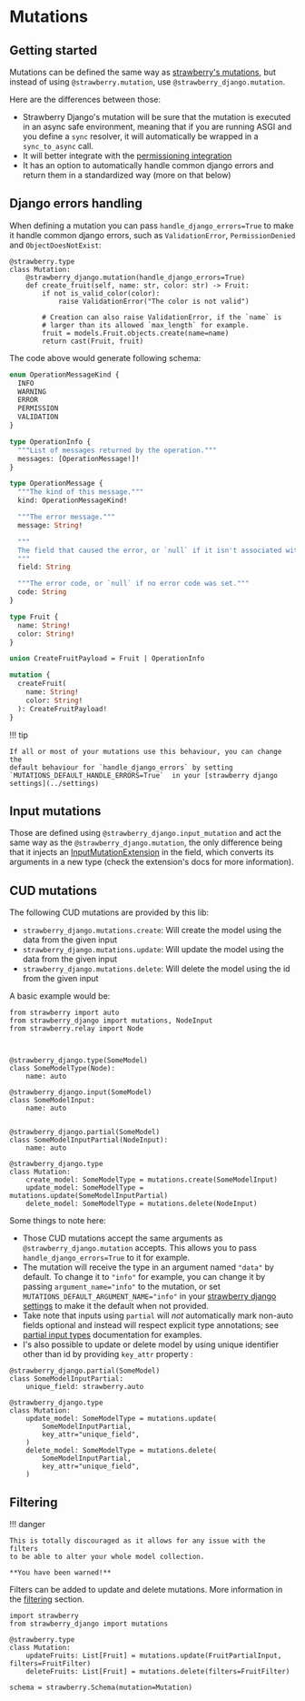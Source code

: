 # Mutations

## Getting started

Mutations can be defined the same way as
[strawberry's mutations](https://strawberry.rocks/docs/general/mutations), but instead of
using `@strawberry.mutation`, use `@strawberry_django.mutation`.

Here are the differences between those:

- Strawberry Django's mutation will be sure that the mutation is executed in an async safe
  environment, meaning that if you are running ASGI and you define a `sync` resolver, it will
  automatically be wrapped in a `sync_to_async` call.
- It will better integrate with the [permissioning integration](../permissions)
- It has an option to automatically handle common django errors and return them
  in a standardized way (more on that below)

## Django errors handling

When defining a mutation you can pass `handle_django_errors=True` to make it handle
common django errors, such as `ValidationError`, `PermissionDenied` and `ObjectDoesNotExist`:

```{.python title=types.py}
@strawberry.type
class Mutation:
    @strawberry_django.mutation(handle_django_errors=True)
    def create_fruit(self, name: str, color: str) -> Fruit:
        if not is_valid_color(color):
            raise ValidationError("The color is not valid")

        # Creation can also raise ValidationError, if the `name` is
        # larger than its allowed `max_length` for example.
        fruit = models.Fruit.objects.create(name=name)
        return cast(Fruit, fruit)
```

The code above would generate following schema:

```{.graphql title=schema.graphql}
enum OperationMessageKind {
  INFO
  WARNING
  ERROR
  PERMISSION
  VALIDATION
}

type OperationInfo {
  """List of messages returned by the operation."""
  messages: [OperationMessage!]!
}

type OperationMessage {
  """The kind of this message."""
  kind: OperationMessageKind!

  """The error message."""
  message: String!

  """
  The field that caused the error, or `null` if it isn't associated with any particular field.
  """
  field: String

  """The error code, or `null` if no error code was set."""
  code: String
}

type Fruit {
  name: String!
  color: String!
}

union CreateFruitPayload = Fruit | OperationInfo

mutation {
  createFruit(
    name: String!
    color: String!
  ): CreateFruitPayload!
}
```

!!! tip

    If all or most of your mutations use this behaviour, you can change the
    default behaviour for `handle_django_errors` by setting
    `MUTATIONS_DEFAULT_HANDLE_ERRORS=True`  in your [strawberry django settings](../settings)

## Input mutations

Those are defined using `@strawberry_django.input_mutation` and act the same way as
the `@strawberry_django.mutation`, the only difference being that it injects
an [InputMutationExtension](https://strawberry.rocks/docs/general/mutations#the-input-mutation-extension)
in the field, which converts its arguments in a new type (check the extension's docs
for more information).

## CUD mutations

The following CUD mutations are provided by this lib:

- `strawberry_django.mutations.create`: Will create the model using the data from the given input
- `strawberry_django.mutations.update`: Will update the model using the data from the given input
- `strawberry_django.mutations.delete`: Will delete the model using the id from the given input

A basic example would be:

```{.python title=types.py}
from strawberry import auto
from strawberry_django import mutations, NodeInput
from strawberry.relay import Node



@strawberry_django.type(SomeModel)
class SomeModelType(Node):
    name: auto

@strawberry_django.input(SomeModel)
class SomeModelInput:
    name: auto


@strawberry_django.partial(SomeModel)
class SomeModelInputPartial(NodeInput):
    name: auto

@strawberry_django.type
class Mutation:
    create_model: SomeModelType = mutations.create(SomeModelInput)
    update_model: SomeModelType = mutations.update(SomeModelInputPartial)
    delete_model: SomeModelType = mutations.delete(NodeInput)
```

Some things to note here:

- Those CUD mutations accept the same arguments as `@strawberry_django.mutation`
  accepts. This allows you to pass `handle_django_errors=True` to it for example.
- The mutation will receive the type in an argument named `"data"` by default.
  To change it to `"info"` for example, you can change it by passing
  `argument_name="info"` to the mutation, or set `MUTATIONS_DEFAULT_ARGUMENT_NAME="info"`
  in your [strawberry django settings](../settings) to make it the default when not provided.
- Take note that inputs using `partial` will _not_ automatically mark non-auto fields optional
  and instead will respect explicit type annotations;
  see [partial input types](./types.md#input-types) documentation for examples.
- I's also possible to update or delete model by using unique identifier other than id by providing `key_attr` property :

```{.python}
@strawberry_django.partial(SomeModel)
class SomeModelInputPartial:
    unique_field: strawberry.auto

@strawberry_django.type
class Mutation:
    update_model: SomeModelType = mutations.update(
        SomeModelInputPartial,
        key_attr="unique_field",
    )
    delete_model: SomeModelType = mutations.delete(
        SomeModelInputPartial,
        key_attr="unique_field",
    )
```

## Filtering

!!! danger

    This is totally discouraged as it allows for any issue with the filters
    to be able to alter your whole model collection.

    **You have been warned!**

Filters can be added to update and delete mutations. More information in the
[filtering](filters.md) section.

```{.python title=schema.py}
import strawberry
from strawberry_django import mutations

@strawberry.type
class Mutation:
    updateFruits: List[Fruit] = mutations.update(FruitPartialInput, filters=FruitFilter)
    deleteFruits: List[Fruit] = mutations.delete(filters=FruitFilter)

schema = strawberry.Schema(mutation=Mutation)
```
